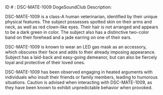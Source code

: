 ID # : DSC-MATE-1009
DogeSoundClub Description:

DSC-MATE-1009 is a class-A human veterinarian, identified by their unique physical features. The subject possesses spotted skin on their arms and neck, as well as red clown-like eyes. Their hair is not arranged and appears to be a dark green in color. The subject also has a distinctive two-color band on their forehead and a jade earring on one of their ears.

DSC-MATE-1009 is known to wear an LED gas mask as an accessory, which obscures their face and adds to their already imposing appearance. Subject has a laid-back and easy-going demeanor, but can also be fiercely loyal and protective of their loved ones.

DSC-MATE-1009 has been observed engaging in heated arguments with individuals who insult their friends or family members, leading to humorous situations. Caution is advised when interacting with DSC-MATE-1009, as they have been known to exhibit unpredictable behavior when provoked.